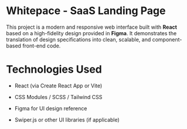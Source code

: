 # Whitepace - SaaS Landing Page

This project is a modern and responsive web interface built with **React** based on a high-fidelity design provided in **Figma**. It demonstrates the translation of design specifications into clean, scalable, and component-based front-end code.

# Technologies Used

- React (via Create React App or Vite)

- CSS Modules / SCSS / Tailwind CSS

- Figma for UI design reference

- Swiper.js or other UI libraries (if applicable)

<!-- []() -->
